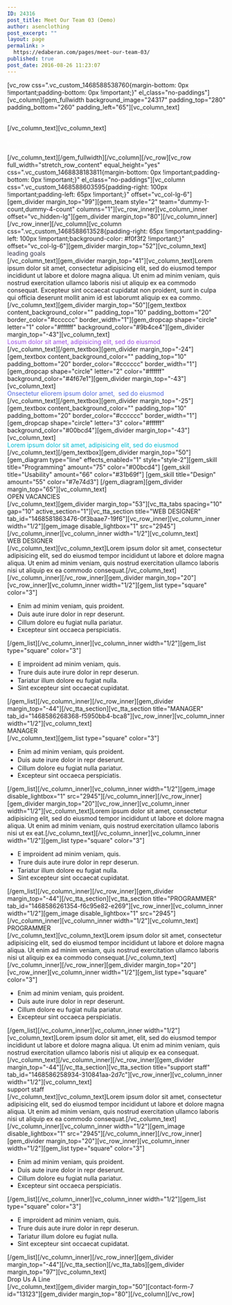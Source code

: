 ```yaml
---
ID: 24316
post_title: Meet Our Team 03 (Demo)
author: asenclothing
post_excerpt: ""
layout: page
permalink: >
  https://edaberan.com/pages/meet-our-team-03/
published: true
post_date: 2016-08-26 11:23:07
---
```

[vc_row css=".vc_custom_1468588538760{margin-bottom: 0px !important;padding-bottom: 0px !important;}" el_class="no-paddings"][vc_column][gem_fullwidth background_image="24317" padding_top="280" padding_bottom="260" padding_left="65"][vc_column_text]
<div class="title-xlarge"><span style="color: #ffffff;"><span class="light">MEET</span> OUR TEAM</span></div>
[/vc_column_text][vc_column_text]
<div class="styled-subtitle"><span style="color: #ffffff; max-width: 800px; display: block;">Lorem ipsum dolor sit amet, consectetur adipisicing elit, sed do eiusmod tempor incididunt ut labore et dolore magna aliqua. Ut enim ad minim veniam!</span></div>
[/vc_column_text][/gem_fullwidth][/vc_column][/vc_row][vc_row full_width="stretch_row_content" equal_height="yes" css=".vc_custom_1468838183811{margin-bottom: 0px !important;padding-bottom: 0px !important;}" el_class="no-paddings"][vc_column css=".vc_custom_1468588603595{padding-right: 100px !important;padding-left: 65px !important;}" offset="vc_col-lg-6"][gem_divider margin_top="99"][gem_team style="2" team="dummy-1-count,dummy-4-count" columns="1"][vc_row_inner][vc_column_inner offset="vc_hidden-lg"][gem_divider margin_top="80"][/vc_column_inner][/vc_row_inner][/vc_column][vc_column css=".vc_custom_1468588613528{padding-right: 65px !important;padding-left: 100px !important;background-color: #f0f3f2 !important;}" offset="vc_col-lg-6"][gem_divider margin_top="52"][vc_column_text]
<div class="title-h2"><span class="light" style="color: #3c3950;">leading goals</span></div>
[/vc_column_text][gem_divider margin_top="41"][vc_column_text]Lorem ipsum dolor sit amet, consectetur adipisicing elit, sed do eiusmod tempor incididunt ut labore et dolore magna aliqua. Ut enim ad minim veniam, quis nostrud exercitation ullamco laboris nisi ut aliquip ex ea commodo consequat. Excepteur sint occaecat cupidatat non proident, sunt in culpa qui officia deserunt mollit anim id est laborumt aliquip ex ea commo.[/vc_column_text][gem_divider margin_top="50"][gem_textbox content_background_color="" padding_top="10" padding_bottom="20" border_color="#cccccc" border_width="1"][gem_dropcap shape="circle" letter="1" color="#ffffff" background_color="#9b4ce4"][gem_divider margin_top="-43"][vc_column_text]
<div class="styled-subtitle"><span style="color: #9b4ce4;">Losum dolor sit amet, adipisicing elit, sed do eiusmod </span></div>
[/vc_column_text][/gem_textbox][gem_divider margin_top="-24"][gem_textbox content_background_color="" padding_top="10" padding_bottom="20" border_color="#cccccc" border_width="1"][gem_dropcap shape="circle" letter="2" color="#ffffff" background_color="#4f67e1"][gem_divider margin_top="-43"][vc_column_text]
<div class="styled-subtitle"><span style="color: #4f67e1;">Onsectetur eliorem ipsum dolor amet,  sed do eiusmod </span></div>
[/vc_column_text][/gem_textbox][gem_divider margin_top="-25"][gem_textbox content_background_color="" padding_top="10" padding_bottom="20" border_color="#cccccc" border_width="1"][gem_dropcap shape="circle" letter="3" color="#ffffff" background_color="#00bcd4"][gem_divider margin_top="-43"][vc_column_text]
<div class="styled-subtitle"><span style="color: #00bcd4;">Lorem ipsum dolor sit amet, adipisicing elit, sed do eiusmod </span></div>
[/vc_column_text][/gem_textbox][gem_divider margin_top="50"][gem_diagram type="line" effects_enabled="1" style="style-2"][gem_skill title="Programming" amount="75" color="#00bcd4"]
[gem_skill title="Usability" amount="66" color="#31b69f"]
[gem_skill title="Design" amount="55" color="#7e74d3"]
[/gem_diagram][gem_divider margin_top="65"][vc_column_text]
<div class="title-h2"><span class="light"> OPEN VACANCIES</span></div>
[/vc_column_text][gem_divider margin_top="53"][vc_tta_tabs spacing="10" gap="10" active_section="1"][vc_tta_section title="WEB DESIGNER" tab_id="1468581863476-0f3baae7-19f6"][vc_row_inner][vc_column_inner width="1/2"][gem_image disable_lightbox="1" src="2945"][/vc_column_inner][vc_column_inner width="1/2"][vc_column_text]
<div class="title-h5">WEB DESIGNER</div>
[/vc_column_text][vc_column_text]Lorem ipsum dolor sit amet, consectetur adipisicing elit, sed do eiusmod tempor incididunt ut labore et dolore magna aliqua. Ut enim ad minim veniam, quis nostrud exercitation ullamco laboris nisi ut aliquip ex ea commodo consequat.[/vc_column_text][/vc_column_inner][/vc_row_inner][gem_divider margin_top="20"][vc_row_inner][vc_column_inner width="1/2"][gem_list type="square" color="3"]
<ul>
 	<li>Enim ad minim veniam, quis proident.</li>
 	<li><span style="line-height: 1.5;">Duis aute irure dolor in repr deserunt.</span></li>
 	<li>Cillum dolore eu fugiat nulla pariatur.</li>
 	<li>Excepteur sint occaeca perspiciatis.</li>
</ul>
[/gem_list][/vc_column_inner][vc_column_inner width="1/2"][gem_list type="square" color="3"]
<ul>
 	<li>E improident ad minim veniam, quis.</li>
 	<li><span style="line-height: 1.5;">Trure duis aute irure dolor in repr deserun.</span></li>
 	<li>Tariatur illum dolore eu fugiat nulla.</li>
 	<li>Sint excepteur sint occaecat cupidatat.</li>
</ul>
[/gem_list][/vc_column_inner][/vc_row_inner][gem_divider margin_top="-44"][/vc_tta_section][vc_tta_section title="MANAGER" tab_id="1468586268368-f5950bb4-bca8"][vc_row_inner][vc_column_inner width="1/2"][vc_column_text]
<div class="title-h5">MANAGER</div>
[/vc_column_text][gem_list type="square" color="3"]
<ul>
 	<li>Enim ad minim veniam, quis proident.</li>
 	<li><span style="line-height: 1.5;">Duis aute irure dolor in repr deserunt.</span></li>
 	<li>Cillum dolore eu fugiat nulla pariatur.</li>
 	<li>Excepteur sint occaeca perspiciatis.</li>
</ul>
[/gem_list][/vc_column_inner][vc_column_inner width="1/2"][gem_image disable_lightbox="1" src="2945"][/vc_column_inner][/vc_row_inner][gem_divider margin_top="20"][vc_row_inner][vc_column_inner width="1/2"][vc_column_text]Lorem ipsum dolor sit amet, consectetur adipisicing elit, sed do eiusmod tempor incididunt ut labore et dolore magna aliqua. Ut enim ad minim veniam, quis nostrud exercitation ullamco laboris nisi ut ex eat.[/vc_column_text][/vc_column_inner][vc_column_inner width="1/2"][gem_list type="square" color="3"]
<ul>
 	<li>E improident ad minim veniam, quis.</li>
 	<li><span style="line-height: 1.5;">Trure duis aute irure dolor in repr deserun.</span></li>
 	<li>Tariatur illum dolore eu fugiat nulla.</li>
 	<li>Sint excepteur sint occaecat cupidatat.</li>
</ul>
[/gem_list][/vc_column_inner][/vc_row_inner][gem_divider margin_top="-44"][/vc_tta_section][vc_tta_section title="PROGRAMMER" tab_id="1468586261354-f6c95e82-e269"][vc_row_inner][vc_column_inner width="1/2"][gem_image disable_lightbox="1" src="2945"][/vc_column_inner][vc_column_inner width="1/2"][vc_column_text]
<div class="title-h5">PROGRAMMER</div>
[/vc_column_text][vc_column_text]Lorem ipsum dolor sit amet, consectetur adipisicing elit, sed do eiusmod tempor incididunt ut labore et dolore magna aliqua. Ut enim ad minim veniam, quis nostrud exercitation ullamco laboris nisi ut aliquip ex ea commodo consequat.[/vc_column_text][/vc_column_inner][/vc_row_inner][gem_divider margin_top="20"][vc_row_inner][vc_column_inner width="1/2"][gem_list type="square" color="3"]
<ul>
 	<li>Enim ad minim veniam, quis proident.</li>
 	<li><span style="line-height: 1.5;">Duis aute irure dolor in repr deserunt.</span></li>
 	<li>Cillum dolore eu fugiat nulla pariatur.</li>
 	<li>Excepteur sint occaeca perspiciatis.</li>
</ul>
[/gem_list][/vc_column_inner][vc_column_inner width="1/2"][vc_column_text]Lorem ipsum dolor sit amet, elit, sed do eiusmod tempor incididunt ut labore et dolore magna aliqua. Ut enim ad minim veniam, quis nostrud exercitation ullamco laboris nisi ut aliquip ex ea consequat.[/vc_column_text][/vc_column_inner][/vc_row_inner][gem_divider margin_top="-44"][/vc_tta_section][vc_tta_section title="support staff" tab_id="1468586258934-310841aa-2d7c"][vc_row_inner][vc_column_inner width="1/2"][vc_column_text]
<div class="title-h5">support staff</div>
[/vc_column_text][vc_column_text]Lorem ipsum dolor sit amet, consectetur adipisicing elit, sed do eiusmod tempor incididunt ut labore et dolore magna aliqua. Ut enim ad minim veniam, quis nostrud exercitation ullamco laboris nisi ut aliquip ex ea commodo consequat.[/vc_column_text][/vc_column_inner][vc_column_inner width="1/2"][gem_image disable_lightbox="1" src="2945"][/vc_column_inner][/vc_row_inner][gem_divider margin_top="20"][vc_row_inner][vc_column_inner width="1/2"][gem_list type="square" color="3"]
<ul>
 	<li>Enim ad minim veniam, quis proident.</li>
 	<li><span style="line-height: 1.5;">Duis aute irure dolor in repr deserunt.</span></li>
 	<li>Cillum dolore eu fugiat nulla pariatur.</li>
 	<li>Excepteur sint occaeca perspiciatis.</li>
</ul>
[/gem_list][/vc_column_inner][vc_column_inner width="1/2"][gem_list type="square" color="3"]
<ul>
 	<li>E improident ad minim veniam, quis.</li>
 	<li><span style="line-height: 1.5;">Trure duis aute irure dolor in repr deserun.</span></li>
 	<li>Tariatur illum dolore eu fugiat nulla.</li>
 	<li>Sint excepteur sint occaecat cupidatat.</li>
</ul>
[/gem_list][/vc_column_inner][/vc_row_inner][gem_divider margin_top="-44"][/vc_tta_section][/vc_tta_tabs][gem_divider margin_top="97"][vc_column_text]
<div class="title-h2"><span class="light">Drop Us A Line</span></div>
[/vc_column_text][gem_divider margin_top="50"][contact-form-7 id="13123"][gem_divider margin_top="80"][/vc_column][/vc_row]